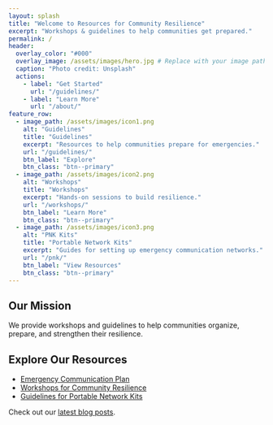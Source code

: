 ```yaml
---
layout: splash
title: "Welcome to Resources for Community Resilience"
excerpt: "Workshops & guidelines to help communities get prepared."
permalink: /
header:
  overlay_color: "#000"
  overlay_image: /assets/images/hero.jpg # Replace with your image path
  caption: "Photo credit: Unsplash"
  actions:
    - label: "Get Started"
      url: "/guidelines/"
    - label: "Learn More"
      url: "/about/"
feature_row:
  - image_path: /assets/images/icon1.png
    alt: "Guidelines"
    title: "Guidelines"
    excerpt: "Resources to help communities prepare for emergencies."
    url: "/guidelines/"
    btn_label: "Explore"
    btn_class: "btn--primary"
  - image_path: /assets/images/icon2.png
    alt: "Workshops"
    title: "Workshops"
    excerpt: "Hands-on sessions to build resilience."
    url: "/workshops/"
    btn_label: "Learn More"
    btn_class: "btn--primary"
  - image_path: /assets/images/icon3.png
    alt: "PNK Kits"
    title: "Portable Network Kits"
    excerpt: "Guides for setting up emergency communication networks."
    url: "/pnk/"
    btn_label: "View Resources"
    btn_class: "btn--primary"
---
```



## Our Mission

We provide workshops and guidelines to help communities organize, prepare, and strengthen their resilience.

## Explore Our Resources

- [Emergency Communication Plan](#)
- [Workshops for Community Resilience](#)
- [Guidelines for Portable Network Kits](#)

Check out our [latest blog posts](./blog).
